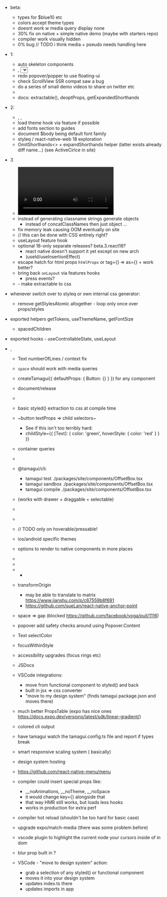 - beta:
  - types for $blue10 etc
  - <LinearGradient /> colors accept theme types
  - <Spacer /> doesnt work w media query display none
  - 30% fix on native + simple native demo (maybe with starters repo)
  - compiler work visually hidden
  - 0% bug // TODO i think media + pseudo needs handling here

- 1:
  - auto skeleton components
  - <Avatar />, <Select />, <Tabs />
  - redo popover/popper to use floating-ui
  - check ScrollView SSR compat saw a bug
  - do a series of small demo videos to share on twitter etc
  - <BlurView />
  - docs: extractable(), deoptProps, getExpandedShorthands

- 2: 
  - <Toast />, <Card />, <Carousel />
  - load theme hook via feature if possible
  - add fonts section to guides
  - document $body being default font family
  - styleq / react-native-web 18 exploration
  - OmitShorthands<> + expandShorthands helper (latter exists already diff name...) (see ActiveCirlce in site)

- 3
  - <Video />, <Spinner />
  - instead of generating classname strings generate objects
    - instead of concatClassNames then just object ...
  - fix memory leak causing OOM eventually on site
  - // this can be done with CSS entirely right?
  - useLayout feature hook
  - optional 18-only separate releases? beta.3.react18?
    - react native doesn't support it yet except on new arch
    - (useId/useInsertionEffect)
  - escape hatch for html props `htmlProps` or tag={} => as={} + work better?
  - bring back `onLayout` via features hooks
    - press events?
  - <LinearGradient />
    - make extractable to css

- whenever switch over to styleq or own internal css generator:
  - remove getStylesAtomic altogether - loop only once over props/styles

- exported helpers getTokens, useThemeName, getFontSize
  - spacedChildren
- exported hooks - useControllableState, useLayout
- <SizableFrame />, <EnsureFlexed />

  - Text numberOfLines / context fix
  - `space` should work with media queries
  - createTamagui({ defaultProps: { Button: {} } }) for any component
  - document/release <ThemeReverse />
  - <ListItem />

  - basic styled() extraction to css at compile time
  - ~button textProps => child selectors~
    - See if this isn't too terribly hard:
    - childStyle={{
        [Text]: {
          color: 'green',
          hoverStyle: {
            color: 'red'
          }
        }
      }}

  - container queries
  - <Scale />

  - @tamagui/cli: 
    - tamagui test ./packages/site/components/OffsetBox.tsx
    - tamagui sandbox ./packages/site/components/OffsetBox.tsx
    - tamagui compile ./packages/site/components/OffsetBox.tsx
  
  - <List /> (works with drawer + draggable + selectable)
  - <Menu />
  - <MenuDrawer />

  - // TODO only on hoverable/pressable!
  - ios/android specific themes
  - options to render to native components in more places

  - <Group />
  - <Combobox />
  - <UL /> <LI /> <OL />

- transformOrigin
  - may be able to translate to matrix https://www.jianshu.com/p/c67559b8f691
  - https://github.com/sueLan/react-native-anchor-point
- space => gap (blocked https://github.com/facebook/yoga/pull/1116)
- popover add safety checks around using Popover.Content
- Text selectColor
- focusWithinStyle
- accessibility upgrades (focus rings etc)
- JSDocs
- VSCode integrations:
  - move from functional component to styled() and back
  - built in jsx => css converter
  - "move to my design system" (finds tamagui package.json and moves there)
- much better PropsTable (expo has nice ones https://docs.expo.dev/versions/latest/sdk/linear-gradient/)
- colored cli output
- have tamagui watch the tamagui.config.ts file and report if types break
- smart responsive scaling system (<Scale /> basically)

- design system hosting
- https://github.com/react-native-menu/menu
- compiler could insert special props like:
  - __noAnimations, __noTheme, __noSpace
  - it would change key={} alongside that
  - that way HMR still works, but loads less hooks
  - works in production for extra perf
- compiler hot reload (shouldn't be too hard for basic case)
- upgrade expo/match-media (there was some problem before)

- vscode plugin to highlight the current node your cursors inside of in dom
- blur prop built in ?

- VSCode - "move to design system" action:
  - grab a selection of any styled() or functional component
  - moves it into your design system
  - updates index.ts there
  - updates imports in app
